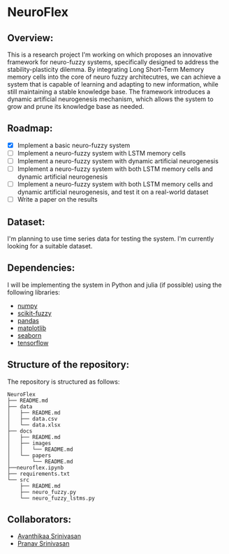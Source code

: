 # NeuroFlex

## Overview: 

This is a research project I'm working on which proposes an innovative framework for 
neuro-fuzzy systems, specifically designed to address the stability-plasticity dilemma. By integrating Long Short-Term Memory memory cells into the core of neuro fuzzy architecutres, we can achieve a system that is capable of learning and adapting to new information, while still maintaining a stable knowledge base. The framework introduces a dynamic artificial neurogenesis mechanism, which allows the system to grow and prune its knowledge base as needed.

## Roadmap:

- [x] Implement a basic neuro-fuzzy system
- [ ] Implement a neuro-fuzzy system with LSTM memory cells
- [ ] Implement a neuro-fuzzy system with dynamic artificial neurogenesis
- [ ] Implement a neuro-fuzzy system with both LSTM memory cells and dynamic artificial neurogenesis
- [ ] Implement a neuro-fuzzy system with both LSTM memory cells and dynamic artificial neurogenesis, and test it on a real-world dataset
- [ ] Write a paper on the results

## Dataset:

I'm planning to use time series data for testing the system. I'm currently looking for a suitable dataset.

## Dependencies:

I will be implementing the system in Python and julia (if possible) using the following libraries:

- [numpy](https://numpy.org/)
- [scikit-fuzzy](https://pythonhosted.org/scikit-fuzzy/)
- [pandas](https://pandas.pydata.org/)
- [matplotlib](https://matplotlib.org/)
- [seaborn](https://seaborn.pydata.org/)
- [tensorflow](https://www.tensorflow.org/)

## Structure of the repository:

The repository is structured as follows:

```
NeuroFlex
├── README.md
├── data
│   ├── README.md
│   ├── data.csv
│   └── data.xlsx
├── docs
│   ├── README.md
│   ├── images
│   │   └── README.md
│   └── papers
│       └── README.md
├──neuroflex.ipynb
├── requirements.txt
└── src
    ├── README.md
    ├── neuro_fuzzy.py
    └── neuro_fuzzy_lstms.py
``` 

## Collaborators:

- [Avanthikaa Srinivasan](https://github.com/ventikaa)
- [Pranav Srinivasan](https://github.com/Titan220)

